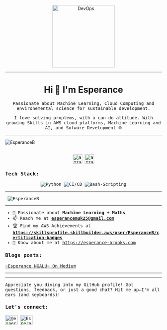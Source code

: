 <div align="center">
<img width="200" alt="DevOps" src="https://github.com/Anmol-Baranwal/Cool-GIFs-For-GitHub/assets/74038190/9be4d344-6782-461a-b5a6-32a07bf7b34e" />
</div>

---

<h1 align="center"> Hi 🤗 I'm Esperance </h1>

<div align="center">
  <samp>
    <p>Passionate about Machine Learning, Cloud Computing and environemental science for sustainable development. </p>
    <p>I love solving proplems, with a can do attitude. With growing Skills in AWS cloud platforms, Machine Learning and AI, and Sofware Development 🌐</p>
  </samp>
</div>

--- 
<p align="left"> <img src="https://komarev.com/ghpvc/?username=EsperanceB&label=Profile%20views&color=0e75b6&style=flat" alt="EsperanceB" /> </p>

<div>
  <samp>
    <p align="center">
      <br/>
      <a href="https://www.linkedin.com/in/esperance-ngalu-mukenge/" target="blank"><img align="center"
         src="https://img.shields.io/badge/linkedin-%231DA1F2.svg?style=for-the-badge&logo=linkedin&logoColor=white"
         alt="azzar" height="30"/></a>
      <a href="https://medium.com/@esperancemuk25" target="blank"><img align="center"
          src="https://img.shields.io/badge/Medium-12100E?style=for-the-badge&logo=medium&logoColor=white"
          alt="azzar" height="30"/></a>
      
</div>

<samp>

### Tech Stack:

<p align="center">
  <img src="https://img.shields.io/badge/Python-3670A0?&logo=Python&logoColor=white" alt="Python"/>
  <img src="https://img.shields.io/badge/-CI/CD-FF6C37?&logo=Jenkins&logoColor=white" alt="CI/CD"/>
  <img src="https://img.shields.io/badge/Bash-Scripting-4EAA25?&logo=Bash&logoColor=white" alt="Bash-Scripting"/>

</p>

---


<p>&nbsp;<img align="center" src="https://github-readme-stats.vercel.app/api?username=EsperanceB&show_icons=true&locale=en" alt="EsperanceB" /></p>


---
  
- 💙 Passionate about **Machine Learning + Maths**
- 📫 Reach me at **esperancemuk25@gmail.com** 
- 🏆 Find my AWS Achievements at **https://skillsprofile.skillbuilder.aws/user/EsperanceB/certification-badges**
- 🙆 Know about me at https://esperance-brooks.com


### Blogs posts:

<a href="https://medium.com/@esperancemuk25" target="_blank">~Esperance NGALU~ On Medium</a> 

---

---


<p>Appreciate you diving into my GitHub profile! Got questions, feedback, or just a good chat? Hit me up—I'm all ears (and keyboards)! </p>
<h3 align="left">Let's connect:</h3>
<p align="left">
<a href="https://medium.com/@esperancemuk25" target="blank"><img align="center" src="https://raw.githubusercontent.com/rahuldkjain/github-profile-readme-generator/master/src/images/icons/Social/medium.svg" alt="@esperancemuk25" height="30" width="40" /></a>
<a href="https://www.linkedin.com/in/esperance-ngalu-mukenge/" target="blank"><img align="center" src="https://raw.githubusercontent.com/rahuldkjain/github-profile-readme-generator/master/src/images/icons/Social/linked-in-alt.svg" alt="EsperanceB" height="30" width="40" /></a>
</p>

</samp>
